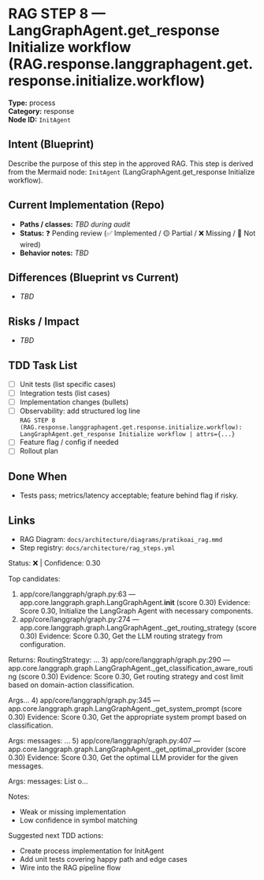 # RAG STEP 8 — LangGraphAgent.get_response Initialize workflow (RAG.response.langgraphagent.get.response.initialize.workflow)

**Type:** process  
**Category:** response  
**Node ID:** `InitAgent`

## Intent (Blueprint)
Describe the purpose of this step in the approved RAG. This step is derived from the Mermaid node: `InitAgent` (LangGraphAgent.get_response Initialize workflow).

## Current Implementation (Repo)
- **Paths / classes:** _TBD during audit_
- **Status:** ❓ Pending review (✅ Implemented / 🟡 Partial / ❌ Missing / 🔌 Not wired)
- **Behavior notes:** _TBD_

## Differences (Blueprint vs Current)
- _TBD_

## Risks / Impact
- _TBD_

## TDD Task List
- [ ] Unit tests (list specific cases)
- [ ] Integration tests (list cases)
- [ ] Implementation changes (bullets)
- [ ] Observability: add structured log line  
  `RAG STEP 8 (RAG.response.langgraphagent.get.response.initialize.workflow): LangGraphAgent.get_response Initialize workflow | attrs={...}`
- [ ] Feature flag / config if needed
- [ ] Rollout plan

## Done When
- Tests pass; metrics/latency acceptable; feature behind flag if risky.

## Links
- RAG Diagram: `docs/architecture/diagrams/pratikoai_rag.mmd`
- Step registry: `docs/architecture/rag_steps.yml`


<!-- AUTO-AUDIT:BEGIN -->
Status: ❌  |  Confidence: 0.30

Top candidates:
1) app/core/langgraph/graph.py:63 — app.core.langgraph.graph.LangGraphAgent.__init__ (score 0.30)
   Evidence: Score 0.30, Initialize the LangGraph Agent with necessary components.
2) app/core/langgraph/graph.py:274 — app.core.langgraph.graph.LangGraphAgent._get_routing_strategy (score 0.30)
   Evidence: Score 0.30, Get the LLM routing strategy from configuration.

Returns:
    RoutingStrategy: ...
3) app/core/langgraph/graph.py:290 — app.core.langgraph.graph.LangGraphAgent._get_classification_aware_routing (score 0.30)
   Evidence: Score 0.30, Get routing strategy and cost limit based on domain-action classification.

Args...
4) app/core/langgraph/graph.py:345 — app.core.langgraph.graph.LangGraphAgent._get_system_prompt (score 0.30)
   Evidence: Score 0.30, Get the appropriate system prompt based on classification.

Args:
    messages: ...
5) app/core/langgraph/graph.py:407 — app.core.langgraph.graph.LangGraphAgent._get_optimal_provider (score 0.30)
   Evidence: Score 0.30, Get the optimal LLM provider for the given messages.

Args:
    messages: List o...

Notes:
- Weak or missing implementation
- Low confidence in symbol matching

Suggested next TDD actions:
- Create process implementation for InitAgent
- Add unit tests covering happy path and edge cases
- Wire into the RAG pipeline flow
<!-- AUTO-AUDIT:END -->